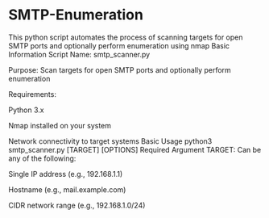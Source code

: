 # SMTP-Enumeration
This python script automates the process of scanning targets for open SMTP ports and optionally perform enumeration using nmap
Basic Information
Script Name: smtp_scanner.py

Purpose: Scan targets for open SMTP ports and optionally perform enumeration

Requirements:

Python 3.x

Nmap installed on your system

Network connectivity to target systems
Basic Usage
python3 smtp_scanner.py [TARGET] [OPTIONS]
Required Argument
TARGET: Can be any of the following:

Single IP address (e.g., 192.168.1.1)

Hostname (e.g., mail.example.com)

CIDR network range (e.g., 192.168.1.0/24)
